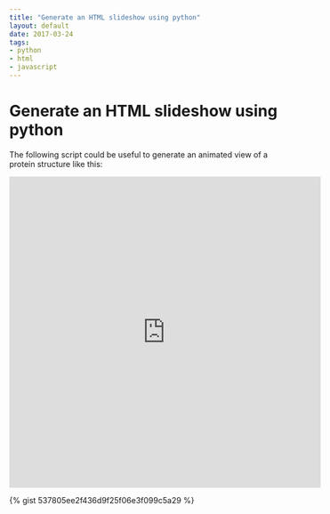 ```yaml
---
title: "Generate an HTML slideshow using python"
layout: default
date: 2017-03-24
tags:
- python
- html
- javascript
---
```


# Generate an HTML slideshow using python

The following script could be useful to generate an animated view of a protein structure like this:

<iframe width="560" height="560" src="https://bougui505.github.io/assets/movie_4ci0.html" frameborder="0" allowfullscreen></iframe>

{% gist 537805ee2f436d9f25f06e3f099c5a29 %}
